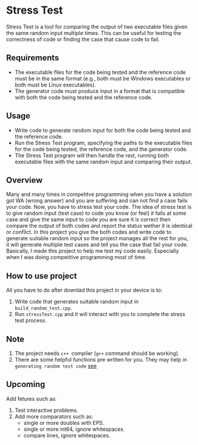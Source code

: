# Stress Test

Stress Test is a tool for comparing the output of two executable files given the same random input multiple times. This can be useful for testing the correctness of code or finding the case that cause code to fail.

## Requirements

-   The executable files for the code being tested and the reference code must be in the same format (e.g., both must be Windows executables or both must be Linux executables).
-   The generator code must produce input in a format that is compatible with both the code being tested and the reference code.

## Usage

-   Write code to generate random input for both the code being tested and the reference code.
-   Run the Stress Test program, specifying the paths to the executable files for the code being tested, the reference code, and the generator code.
-   The Stress Test program will then handle the rest, running both executable files with the same random input and comparing their output.

## Overview

Many and many times in competitve programming when you have a solution got WA (wrong answer) and you are suffering and can not find a case fails your code. Now, you have to stress test your code. The idea of stress test is to give random input (test case) to code you know (or feel) it fails at some case and give the same input to code you are sure it is correct then compare the output of both codes and report the status wether it is identical or conflict. In this project you give the both codes and write code to generate suitable random input so the project manages all the rest for you, it will generate multiple test cases and tell you the case that fail your code. Basically, I made this project to help me test my code easily. Especially when I was doing competitive programming most of time.

## How to use project

All you have to do after downlad this project in your device is to:

1. Write code that generates suitable random input in `build_random_test.cpp`.
2. Run `stressTest.cpp` and it will interact with you to complete the stress test process.

## Note

1. The project needs `c++ `compiler (`g++` command should be working).
2. There are some helpful functions pre written for you. They may help in `generating random test code`
   [see](https://github.com/Omar622/Stress-test/blob/main/TOOLS.md)

## Upcoming

Add fetures such as:

1. Test interactive problems.
2. Add more comparators such as:
    - single or more doubles with EPS.
    - single or more int64, ignore whitespaces.
    - compare lines, ignore whitespaces.
